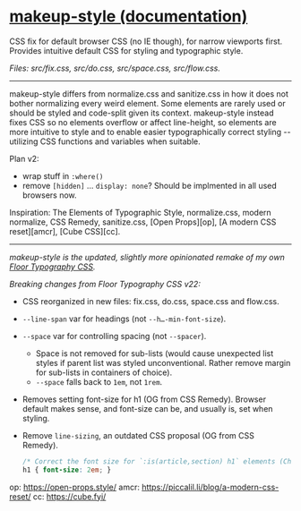 # [makeup-style (documentation)](https://some.makeup/style)

CSS fix for default browser CSS (no IE though), for narrow viewports first. Provides intuitive default CSS for styling and typographic style.

*Files: src/fix.css, src/do.css, src/space.css, src/flow.css.*

---

makeup-style differs from normalize.css and sanitize.css in how it does not bother normalizing every weird element. Some elements are rarely used or should be styled and code-split given its context. makeup-style instead fixes CSS so no elements overflow or affect line-height, so elements are more intuitive to style and to enable easier typographically correct styling -- utilizing CSS functions and variables when suitable.

Plan v2:

- wrap stuff in `:where()`
- remove `[hidden]` ... `display: none`? Should be implmented in all used browsers now.

Inspiration: The Elements of Typographic Style, normalize.css, modern normalize, CSS Remedy, sanitize.css, [Open Props][op], [A modern CSS reset][amcr], [Cube CSS][cc].

---

*makeup-style is the updated, slightly more opinionated remake of my own [Floor Typography CSS](https://floortypography.vercel.app).*

*Breaking changes from Floor Typography CSS v22:*

- CSS reorganized in new files: fix.css, do.css, space.css and flow.css.
- `--line-span` var for headings (not `--h…-min-font-size`).
- `--space` var for controlling spacing (not `--spacer`).
	- Space is not removed for sub-lists (would cause unexpected list styles if parent list was styled unconventional. Rather remove margin for sub-lists in containers of choice).
	- `--space` falls back to `1em`, not `1rem`.
- Removes setting font-size for h1 (OG from CSS Remedy). Browser default makes sense, and font-size can be, and usually is, set when styling.
- Remove `line-sizing`, an outdated CSS proposal (OG from CSS Remedy).

	```css
	/* Correct the font size for `:is(article,section) h1` elements (Chrome/Firefox/Safari). */
	h1 { font-size: 2em; }
	```

op: https://open-props.style/
amcr: https://piccalil.li/blog/a-modern-css-reset/
cc: https://cube.fyi/
